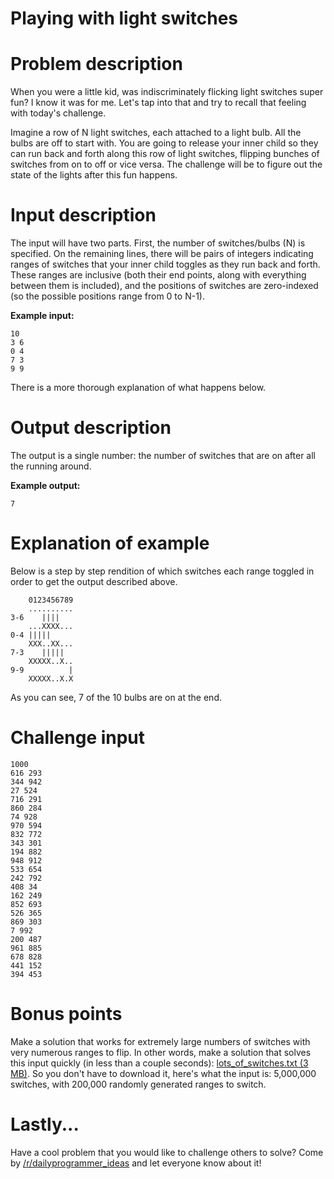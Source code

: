 # Playing with light switches
<div class="md"><h1>Problem description</h1>
<p>When you were a little kid, was indiscriminately flicking light switches super fun? I know it was for me. Let's tap into that and try to recall that feeling with today's challenge.</p>
<p>Imagine a row of N light switches, each attached to a light bulb. All the bulbs are off to start with. You are going to release your inner child so they can run back and forth along this row of light switches, flipping bunches of switches from on to off or vice versa. The challenge will be to figure out the state of the lights after this fun happens.</p>
<h1>Input description</h1>
<p>The input will have two parts. First, the number of switches/bulbs (N) is specified. On the remaining lines, there will be pairs of integers indicating ranges of switches that your inner child toggles as they run back and forth. These ranges are inclusive (both their end points, along with everything between them is included), and the positions of switches are zero-indexed (so the possible positions range from 0 to N-1).</p>
<p><strong>Example input:</strong></p>
<pre><code>10
3 6
0 4
7 3
9 9
</code></pre>
<p>There is a more thorough explanation of what happens below.</p>
<h1>Output description</h1>
<p>The output is a single number: the number of switches that are on after all the running around.</p>
<p><strong>Example output:</strong></p>
<pre><code>7
</code></pre>
<h1>Explanation of example</h1>
<p>Below is a step by step rendition of which switches each range toggled in order to get the output described above.</p>
<pre><code>    0123456789
    ..........
3-6    ||||
    ...XXXX...
0-4 |||||
    XXX..XX...
7-3    |||||
    XXXXX..X..
9-9          |
    XXXXX..X.X
</code></pre>
<p>As you can see, 7 of the 10 bulbs are on at the end.</p>
<h1>Challenge input</h1>
<pre><code>1000
616 293
344 942
27 524
716 291
860 284
74 928
970 594
832 772
343 301
194 882
948 912
533 654
242 792
408 34
162 249
852 693
526 365
869 303
7 992
200 487
961 885
678 828
441 152
394 453
</code></pre>
<h1>Bonus points</h1>
<p>Make a solution that works for extremely large numbers of switches with very numerous ranges to flip. In other words, make a solution that solves this input quickly (in less than a couple seconds): <a href="https://raw.githubusercontent.com/fsufitch/dailyprogrammer/master/ideas/switches/lots_of_switches.txt">lots_of_switches.txt (3 MB)</a>. So you don't have to download it, here's what the input is: 5,000,000 switches, with 200,000 randomly generated ranges to switch.</p>
<h1>Lastly...</h1>
<p>Have a cool problem that you would like to challenge others to solve? Come by <a href="/r/dailyprogrammer_ideas">/r/dailyprogrammer_ideas</a> and let everyone know about it!</p>
</div>
